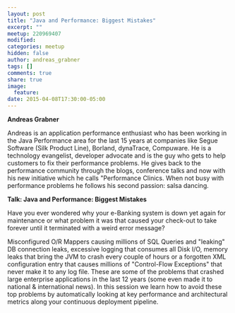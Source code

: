 ```yaml
---
layout: post
title: "Java and Performance: Biggest Mistakes"
excerpt: ""
meetup: 220969407
modified:
categories: meetup
hidden: false
author: andreas_grabner
tags: []
comments: true
share: true
image:
  feature:
date: 2015-04-08T17:30:00-05:00
---
```


__Andreas Grabner__

Andreas is an application performance enthusiast  who has been working in the Java Performance area for the last 15 years at companies like Segue Software (Silk Product Line), Borland, dynaTrace, Compuware. He is a  technology evangelist, developer advocate and is the guy who gets to help customers to fix their performance problems. He gives  back to the performance community through the blogs, conference talks and now with his new initiative which he calls "Performance Clinics. When not busy with performance problems he follows his second passion: salsa dancing.

__Talk: Java and Performance: Biggest Mistakes__

Have you ever wondered why your e-Banking system is down yet again for maintenance or what problem it was that caused your check-out to take forever until it terminated with a weird error message?

Misconfigured O/R Mappers causing millions of SQL Queries and "leaking" DB connection leaks, excessive logging that consumes all Disk I/O, memory leaks that bring the JVM to crash every couple of hours or a forgotten XML configuration entry that causes millions of "Control-Flow Exceptions" that never make it to any log file. These are some of the problems that crashed large enterprise applications in the last 12 years (some even made it to national & international news). In this session we learn how to avoid these top problems by automatically looking at key performance and architectural metrics along your continuous deployment pipeline.
